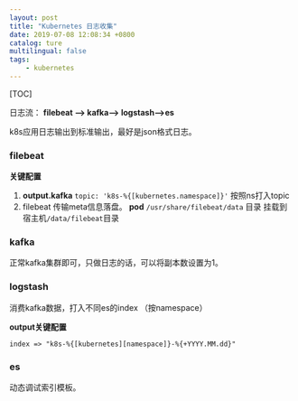 ```yaml
---
layout: post
title: "Kubernetes 日志收集"
date: 2019-07-08 12:08:34 +0800
catalog: ture  
multilingual: false
tags: 
    - kubernetes
---
```


[TOC]

日志流： **filebeat --> kafka--> logstash-->es**

k8s应用日志输出到标准输出，最好是json格式日志。

### filebeat

**关键配置**

1. **output.kafka** `topic: 'k8s-%{[kubernetes.namespace]}'`  按照ns打入topic
2. filebeat 传输meta信息落盘。 **pod** `/usr/share/filebeat/data` 目录 挂载到宿主机`/data/filebeat`目录

### kafka

正常kafka集群即可，只做日志的话，可以将副本数设置为1。

### logstash

消费kafka数据，打入不同es的index （按namespace）

**output关键配置**

```index => "k8s-%{[kubernetes][namespace]}-%{+YYYY.MM.dd}"```

### es

动态调试索引模板。

